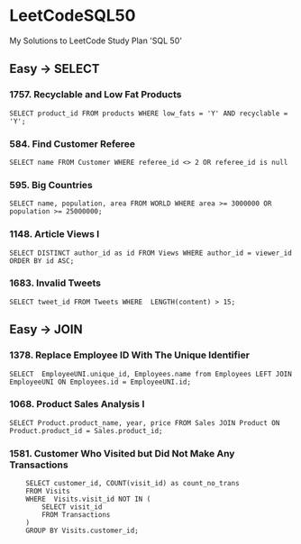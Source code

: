 # LeetCodeSQL50
My Solutions to LeetCode Study Plan  'SQL 50'  

## Easy -> SELECT

### 1757. Recyclable and Low Fat Products

    SELECT product_id FROM products WHERE low_fats = 'Y' AND recyclable = 'Y';

### 584. Find Customer Referee

    SELECT name FROM Customer WHERE referee_id <> 2 OR referee_id is null 

### 595. Big Countries
    SELECT name, population, area FROM WORLD WHERE area >= 3000000 OR population >= 25000000;

### 1148. Article Views I
    SELECT DISTINCT author_id as id FROM Views WHERE author_id = viewer_id ORDER BY id ASC;

### 1683. Invalid Tweets
    SELECT tweet_id FROM Tweets WHERE  LENGTH(content) > 15;
## Easy -> JOIN

### 1378. Replace Employee ID With The Unique Identifier
    SELECT  EmployeeUNI.unique_id, Employees.name from Employees LEFT JOIN EmployeeUNI ON Employees.id = EmployeeUNI.id;

### 1068. Product Sales Analysis I
    SELECT Product.product_name, year, price FROM Sales JOIN Product ON Product.product_id = Sales.product_id;

### 1581. Customer Who Visited but Did Not Make Any Transactions
        SELECT customer_id, COUNT(visit_id) as count_no_trans 
        FROM Visits
        WHERE  Visits.visit_id NOT IN (
            SELECT visit_id
            FROM Transactions
        )
        GROUP BY Visits.customer_id; 
